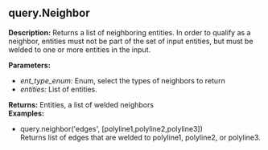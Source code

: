 ## query.Neighbor  
  
  
**Description:** Returns a list of neighboring entities. In order to qualify as a neighbor,
entities must not be part of the set of input entities, but must be welded to one or more entities in the input.

  
  
**Parameters:**  
  * *ent\_type\_enum:* Enum, select the types of neighbors to return  
  * *entities:* List of entities.  
  
**Returns:** Entities, a list of welded neighbors  
**Examples:**  
  * query.neighbor('edges', [polyline1,polyline2,polyline3])  
    Returns list of edges that are welded to polyline1, polyline2, or polyline3.
  
